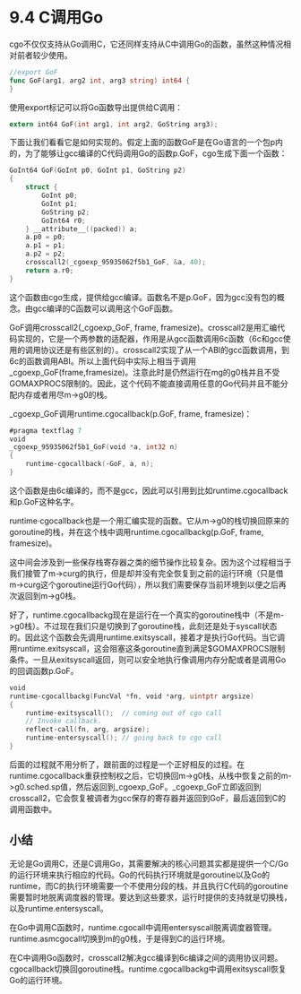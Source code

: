 # 9.4 C调用Go

cgo不仅仅支持从Go调用C，它还同样支持从C中调用Go的函数，虽然这种情况相对前者较少使用。

```go
//export GoF
func GoF(arg1, arg2 int, arg3 string) int64 {
}
```

使用export标记可以将Go函数导出提供给C调用：

```c
extern int64 GoF(int arg1, int arg2, GoString arg3);
```

下面让我们看看它是如何实现的。假定上面的函数GoF是在Go语言的一个包p内的，为了能够让gcc编译的C代码调用Go的函数p.GoF，cgo生成下面一个函数：

```c
GoInt64 GoF(GoInt p0, GoInt p1, GoString p2)
{
	struct {
		GoInt p0;
		GoInt p1;
		GoString p2;
		GoInt64 r0;
	} __attribute__((packed)) a;
	a.p0 = p0;
	a.p1 = p1;
	a.p2 = p2;
	crosscall2(_cgoexp_95935062f5b1_GoF, &a, 40);
	return a.r0;
}
```

这个函数由cgo生成，提供给gcc编译。函数名不是p.GoF，因为gcc没有包的概念。由gcc编译的C函数可以调用这个GoF函数。

GoF调用crosscall2(_cgoexp_GoF, frame, framesize)。crosscall2是用汇编代码实现的，它是一个两参数的适配器，作用是从gcc函数调用6c函数（6c和gcc使用的调用协议还是有些区别的）。crosscall2实现了从一个ABI的gcc函数调用，到6c的函数调用ABI。所以上面代码中实际上相当于调用_cgoexp_GoF(frame,framesize)。注意此时是仍然运行在mg的g0栈并且不受GOMAXPROCS限制的。因此，这个代码不能直接调用任意的Go代码并且不能分配内存或者用尽m->g0的栈。

_cgoexp_GoF调用runtime.cgocallback(p.GoF, frame, framesize)：

```go
#pragma textflag 7
void
_cgoexp_95935062f5b1_GoF(void *a, int32 n)
{
	runtime·cgocallback(·GoF, a, n);
}
```

这个函数是由6c编译的，而不是gcc，因此可以引用到比如runtime.cgocallback和p.GoF这种名字。

runtime·cgocallback也是一个用汇编实现的函数。它从m->g0的栈切换回原来的goroutine的栈，并在这个栈中调用runtime.cgocallbackg(p.GoF, frame, framesize)。

这中间会涉及到一些保存栈寄存器之类的细节操作比较复杂。因为这个过程相当于我们接管了m->curg的执行，但是却并没有完全恢复到之前的运行环境（只是借m->curg这个goroutine运行Go代码），所以我们需要保存当前环境到以便之后再次返回到m->g0栈。

好了，runtime.cgocallbackg现在是运行在一个真实的goroutine栈中（不是m->g0栈）。不过现在我们只是切换到了goroutine栈，此刻还是处于syscall状态的。因此这个函数会先调用runtime.exitsyscall，接着才是执行Go代码。当它调用runtime.exitsyscall，这会阻塞这条goroutine直到满足$GOMAXPROCS限制条件。一旦从exitsyscall返回，则可以安全地执行像调用内存分配或者是调用Go的回调函数p.GoF。

```go 
void
runtime·cgocallbackg(FuncVal *fn, void *arg, uintptr argsize)
{
	runtime·exitsyscall();	// coming out of cgo call
	// Invoke callback.
	reflect·call(fn, arg, argsize);
	runtime·entersyscall();	// going back to cgo call
}
```

后面的过程就不用分析了，跟前面的过程是一个正好相反的过程。在runtime.cgocallback重获控制权之后，它切换回m->g0栈，从栈中恢复之前的m->g0.sched.sp值，然后返回到_cgoexp_GoF。_cgoexp_GoF立即返回到crosscall2，它会恢复被调者为gcc保存的寄存器并返回到GoF，最后返回到C的调用函数中。

## 小结
无论是Go调用C，还是C调用Go，其需要解决的核心问题其实都是提供一个C/Go的运行环境来执行相应的代码。Go的代码执行环境就是goroutine以及Go的runtime，而C的执行环境需要一个不使用分段的栈，并且执行C代码的goroutine需要暂时地脱离调度器的管理。要达到这些要求，运行时提供的支持就是切换栈，以及runtime.entersyscall。

在Go中调用C函数时，runtime.cgocall中调用entersyscall脱离调度器管理。runtime.asmcgocall切换到m的g0栈，于是得到C的运行环境。

在C中调用Go函数时，crosscall2解决gcc编译到6c编译之间的调用协议问题。cgocallback切换回goroutine栈。runtime.cgocallbackg中调用exitsyscall恢复Go的运行环境。
